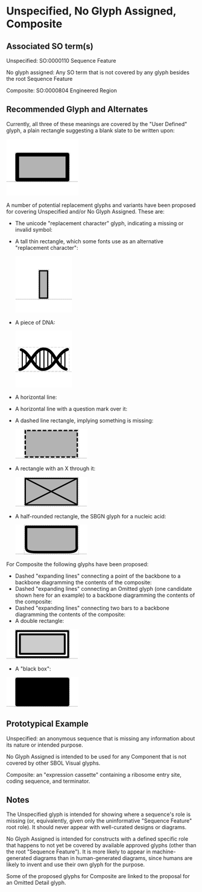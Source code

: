 # Unspecified, No Glyph Assigned, Composite

## Associated SO term(s)
Unspecified: SO:0000110 Sequence Feature

No glyph assigned: Any SO term that is not covered by any glyph besides the root Sequence Feature

Composite: SO:0000804 Engineered Region

## Recommended Glyph and Alternates

Currently, all three of these meanings are covered by the "User Defined" glyph, a plain rectangle suggesting a blank slate to be written upon:

![glyph specification](user-defined-specification.png)

A number of potential replacement glyphs and variants have been proposed for covering Unspecified and/or No Glyph Assigned.  These are:

* The unicode "replacement character" glyph, indicating a missing or invalid symbol:
* A tall thin rectangle, which some fonts use as an alternative "replacement character":

  ![glyph specification](tall-rectangle-specification.png)
* A piece of DNA: 

  ![glyph specification](dna-specification.png)
* A horizontal line:
* A horizontal line with a question mark over it:
* A dashed line rectangle, implying something is missing:

  ![glyph specification](dashed-rectangle-specification.png)
* A rectangle with an X through it:

  ![glyph specification](X-rectangle-specification.png)
* A half-rounded rectangle, the SBGN glyph for a nucleic acid:

  ![glyph specification](halfround-rectangle-specification.png)

For Composite the following glyphs have been proposed:

* Dashed "expanding lines" connecting a point of the backbone to a backbone diagramming the contents of the composite:
* Dashed "expanding lines" connecting an Omitted glyph (one candidate shown here for an example) to a backbone diagramming the contents of the composite:
* Dashed "expanding lines" connecting two bars to a backbone diagramming the contents of the composite: 
* A double rectangle:

![glyph specification](double-box-specification.png)

* A "black box":

![glyph specification](black-box-specification.png)

## Prototypical Example

Unspecified: an anonymous sequence that is missing any information about its nature or intended purpose.

No Glyph Assigned is intended to be used for any Component that is not covered by other SBOL Visual glyphs.

Composite: an "expression cassette" containing a ribosome entry site, coding sequence, and terminator.


## Notes
The Unspecified glyph is intended for showing where a sequence's role is missing (or, equivalently, given only the uninformative "Sequence Feature" root role). It should never appear with well-curated designs or diagrams.

No Glyph Assigned is intended for constructs with a defined specific role that happens to not yet be covered by available approved glyphs (other than the root "Sequence Feature"). It is more likely to appear in machine-generated diagrams than in human-generated diagrams, since humans are likely to invent and use their own glyph for the purpose.

Some of the proposed glyphs for Composite are linked to the proposal for an Omitted Detail glyph.